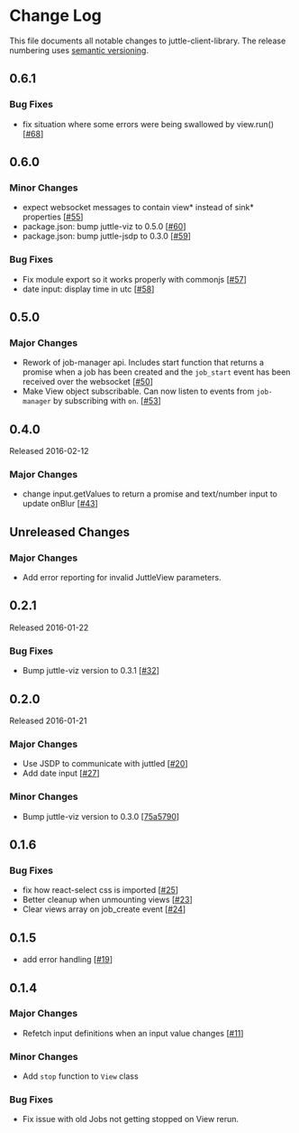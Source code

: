# Change Log
This file documents all notable changes to juttle-client-library. The release numbering uses [semantic versioning](http://semver.org).

## 0.6.1

### Bug Fixes
- fix situation where some errors were being swallowed by view.run() [[#68](https://github.com/juttle/juttle-client-library/pull/68)]

## 0.6.0

### Minor Changes
- expect websocket messages to contain view* instead of sink* properties [[#55](https://github.com/juttle/juttle-client-library/pull/55)]
- package.json: bump juttle-viz to 0.5.0 [[#60](https://github.com/juttle/juttle-client-library/pull/60)]
- package.json: bump juttle-jsdp to 0.3.0 [[#59](https://github.com/juttle/juttle-client-library/pull/59)]

### Bug Fixes
- Fix module export so it works properly with commonjs [[#57](https://github.com/juttle/juttle-client-library/pull/57)]
- date input: display time in utc [[#58](https://github.com/juttle/juttle-client-library/pull/58)]

## 0.5.0

### Major Changes
- Rework of job-manager api. Includes start function that returns a promise when a job has been created and the `job_start` event has been received
over the websocket [[#50](https://github.com/juttle/juttle-client-library/pull/50)]
- Make View object subscribable. Can now listen to events from `job-manager` by subscribing with `on`. [[#53](https://github.com/juttle/juttle-client-library/pull/53)]

## 0.4.0

Released 2016-02-12

### Major Changes
- change input.getValues to return a promise and text/number input to update onBlur [[#43](https://github.com/juttle/juttle-client-library/pull/43)]


## Unreleased Changes

### Major Changes
- Add error reporting for invalid JuttleView parameters.

## 0.2.1

Released 2016-01-22

### Bug Fixes
- Bump juttle-viz version to 0.3.1 [[#32](https://github.com/juttle/juttle-client-library/pull/32)]

## 0.2.0

Released 2016-01-21

### Major Changes

- Use JSDP to communicate with juttled [[#20](https://github.com/juttle/juttle-client-library/pull/20)]
- Add date input [[#27](https://github.com/juttle/juttle-client-library/pull/27)]

### Minor Changes

- Bump juttle-viz version to 0.3.0 [[75a5790](https://github.com/juttle/juttle-client-library/commit/75a5790ac7fb7ed7db9ea157f3b8909069ce4152)]

## 0.1.6

### Bug Fixes

- fix how react-select css is imported [[#25](https://github.com/juttle/juttle-client-library/pull/25)]
- Better cleanup when unmounting views [[#23](https://github.com/juttle/juttle-client-library/pull/23)]
- Clear views array on job_create event [[#24](https://github.com/juttle/juttle-client-library/pull/24)]

## 0.1.5

- add error handling [[#19](https://github.com/juttle/juttle-client-library/pull/19)]

## 0.1.4

### Major Changes

- Refetch input definitions when an input value changes [[#11](https://github.com/juttle/juttle-client-library/pull/11)]

### Minor Changes

- Add `stop` function to `View` class

### Bug Fixes

- Fix issue with old Jobs not getting stopped on View rerun.
